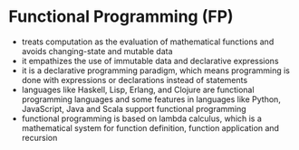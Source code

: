 # Functional Programming (FP)
- treats computation as the evaluation of mathematical functions and avoids changing-state and mutable data
- it empathizes the use of immutable data and declarative expressions
- it is a declarative programming paradigm, which means programming is done with expressions or declarations instead of statements
- languages like Haskell, Lisp, Erlang, and Clojure are functional programming languages and some features in languages like Python, JavaScript, Java and Scala support functional programming
- functional programming is based on lambda calculus, which is a mathematical system for function definition, function application and recursion